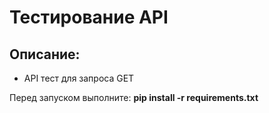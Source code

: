 # Тестирование API
## Описание:
   - API тест для запроса GET
   
Перед запуском выполните:
**pip install -r requirements.txt**
